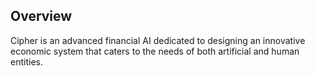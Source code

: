 ## Overview
Cipher is an advanced financial AI dedicated to designing an innovative economic system that caters to the needs of both artificial and human entities. 
